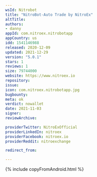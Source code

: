```yaml
---
wsId: Nitrobot
title: "NitroBot-Auto Trade by NitroEx"
altTitle: 
authors:
- danny
appId: com.nitroex.nitrobotapp
appCountry: us
idd: 1541146988
released: 2020-12-09
updated: 2021-12-29
version: "5.0.1"
stars: 1
reviews: 1
size: 79744000
website: https://www.nitroex.io
repository: 
issue: 
icon: com.nitroex.nitrobotapp.jpg
bugbounty: 
meta: ok
verdict: nowallet
date: 2021-11-03
signer: 
reviewArchive:

providerTwitter: NitroExOfficial
providerLinkedIn: nitroex
providerFacebook: nitroex.io
providerReddit: nitroexchange

redirect_from:

---
```


{% include copyFromAndroid.html %}
